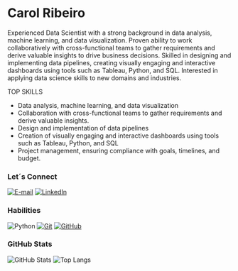 # Carol Ribeiro
Experienced Data Scientist with a strong background in data analysis, machine learning, and data visualization. 
Proven ability to work collaboratively with cross-functional teams to gather requirements and derive valuable insights to drive business decisions. 
Skilled in designing and implementing data pipelines, creating visually engaging and interactive dashboards using tools such as Tableau, Python, and SQL.
Interested in applying data science skills to new domains and industries.

TOP SKILLS
- Data analysis, machine learning, and data visualization
- Collaboration with cross-functional teams to gather requirements and derive valuable insights.
- Design and implementation of data pipelines
- Creation of visually engaging and interactive dashboards using tools such as Tableau, Python, and SQL
- Project management, ensuring compliance with goals, timelines, and budget.

### Let´s Connect
[![E-mail](https://img.shields.io/badge/-Email-000?style=for-the-badge&logo=microsoft-outlook&logoColor=E94D5F)](mailto:carolribeirodev@gmail.com)
[![LinkedIn](https://img.shields.io/badge/-LinkedIn-000?style=for-the-badge&logo=linkedin&logoColor=30A3DC)](https://www.linkedin.com/in/carolribeirome/)


### Habilities
![Python](https://img.shields.io/badge/Python-000?style=for-the-badge&logo=python)
[![Git](https://img.shields.io/badge/Git-000?style=for-the-badge&logo=git&logoColor=E94D5F)](https://git-scm.com/doc) 
[![GitHub](https://img.shields.io/badge/GitHub-000?style=for-the-badge&logo=github&logoColor=30A3DC)](https://docs.github.com/)

### GitHub Stats
![GitHub Stats](https://github-readme-stats.vercel.app/api?username=carolribeirodev&theme=transparent&bg_color=000&border_color=30A3DC&show_icons=true&icon_color=30A3DC&title_color=E94D5F&text_color=FFF)
![Top Langs](https://github-readme-stats-git-masterrstaa-rickstaa.vercel.app/api/top-langs/?username=carolribeirodev&layout=compact&bg_color=000&border_color=30A3DC&title_color=E94D5F&text_color=FFF)
